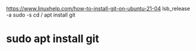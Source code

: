 https://www.linuxhelp.com/how-to-install-git-on-ubuntu-21-04
lsb_release -a
sudo -s
cd /
apt install git

# sudo apt install git